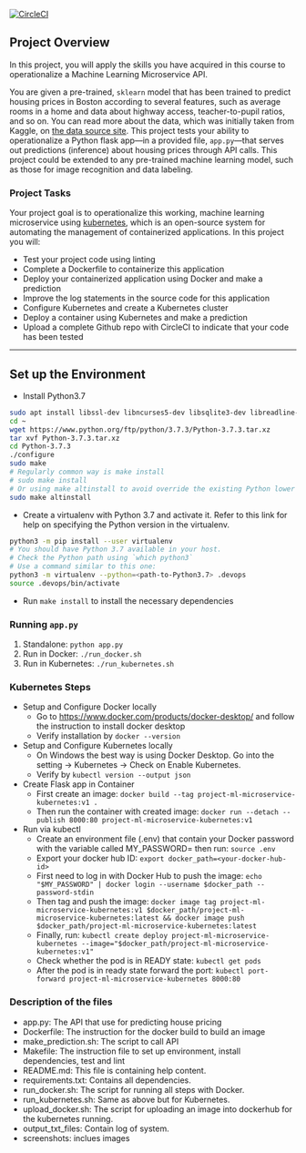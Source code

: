 [![CircleCI](https://dl.circleci.com/status-badge/img/gh/nguyenhoangthienchi/project-ml-microservice-kubernetes/tree/master.svg?style=svg)](https://dl.circleci.com/status-badge/redirect/gh/nguyenhoangthienchi/project-ml-microservice-kubernetes/tree/master)

## Project Overview

In this project, you will apply the skills you have acquired in this course to operationalize a Machine Learning Microservice API.

You are given a pre-trained, `sklearn` model that has been trained to predict housing prices in Boston according to several features, such as average rooms in a home and data about highway access, teacher-to-pupil ratios, and so on. You can read more about the data, which was initially taken from Kaggle, on [the data source site](https://www.kaggle.com/c/boston-housing). This project tests your ability to operationalize a Python flask app—in a provided file, `app.py`—that serves out predictions (inference) about housing prices through API calls. This project could be extended to any pre-trained machine learning model, such as those for image recognition and data labeling.

### Project Tasks

Your project goal is to operationalize this working, machine learning microservice using [kubernetes](https://kubernetes.io/), which is an open-source system for automating the management of containerized applications. In this project you will:

- Test your project code using linting
- Complete a Dockerfile to containerize this application
- Deploy your containerized application using Docker and make a prediction
- Improve the log statements in the source code for this application
- Configure Kubernetes and create a Kubernetes cluster
- Deploy a container using Kubernetes and make a prediction
- Upload a complete Github repo with CircleCI to indicate that your code has been tested

---

## Set up the Environment

- Install Python3.7

```bash
sudo apt install libssl-dev libncurses5-dev libsqlite3-dev libreadline-dev libtk8.6 libgdm-dev libdb4o-cil-dev libpcap-dev
cd ~
wget https://www.python.org/ftp/python/3.7.3/Python-3.7.3.tar.xz
tar xvf Python-3.7.3.tar.xz
cd Python-3.7.3
./configure
sudo make
# Regularly common way is make install
# sudo make install
# Or using make altinstall to avoid override the existing Python lower version
sudo make altinstall
```

- Create a virtualenv with Python 3.7 and activate it. Refer to this link for help on specifying the Python version in the virtualenv.

```bash
python3 -m pip install --user virtualenv
# You should have Python 3.7 available in your host.
# Check the Python path using `which python3`
# Use a command similar to this one:
python3 -m virtualenv --python=<path-to-Python3.7> .devops
source .devops/bin/activate
```

- Run `make install` to install the necessary dependencies

### Running `app.py`

1. Standalone: `python app.py`
2. Run in Docker: `./run_docker.sh`
3. Run in Kubernetes: `./run_kubernetes.sh`

### Kubernetes Steps

- Setup and Configure Docker locally
  - Go to https://www.docker.com/products/docker-desktop/ and follow the instruction to install docker desktop
  - Verify installation by `docker --version`
- Setup and Configure Kubernetes locally
  - On Windows the best way is using Docker Desktop. Go into the setting -> Kubernetes -> Check on Enable Kubernetes.
  - Verify by `kubectl version --output json`
- Create Flask app in Container
  - First create an image: `docker build --tag project-ml-microservice-kubernetes:v1 .`
  - Then run the container with created image: `docker run --detach --publish 8000:80 project-ml-microservice-kubernetes:v1`
- Run via kubectl
  - Create an environment file (.env) that contain your Docker password with the variable called MY_PASSWORD=<your-docker-hub-pw> then run: `source .env`
  - Export your docker hub ID: `export docker_path=<your-docker-hub-id>`
  - First need to log in with Docker Hub to push the image: `echo "$MY_PASSWORD" | docker login --username $docker_path --password-stdin`
  - Then tag and push the image: `docker image tag project-ml-microservice-kubernetes:v1 $docker_path/project-ml-microservice-kubernetes:latest && docker image push $docker_path/project-ml-microservice-kubernetes:latest`
  - Finally, run: `kubectl create deploy project-ml-microservice-kubernetes --image="$docker_path/project-ml-microservice-kubernetes:v1"`
  - Check whether the pod is in READY state: `kubectl get pods`
  - After the pod is in ready state forward the port: `kubectl port-forward project-ml-microservice-kubernetes 8000:80`

### Description of the files

- app.py: The API that use for predicting house pricing
- Dockerfile: The instruction for the docker build to build an image
- make_prediction.sh: The script to call API
- Makefile: The instruction file to set up environment, install dependencies, test and lint
- README.md: This file is containing help content.
- requirements.txt: Contains all dependencies.
- run_docker.sh: The script for running all steps with Docker.
- run_kubernetes.sh: Same as above but for Kubernetes.
- upload_docker.sh: The script for uploading an image into dockerhub for the kubernetes running.
- output_txt_files: Contain log of system.
- screenshots: inclues images
